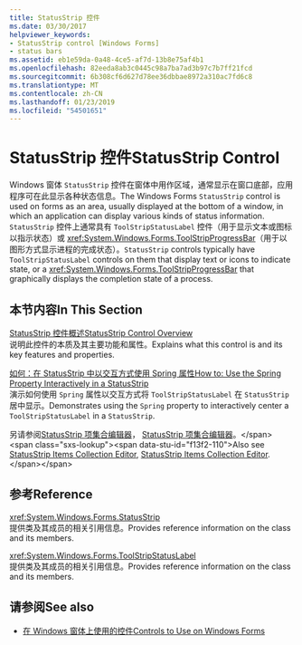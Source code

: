 ```yaml
---
title: StatusStrip 控件
ms.date: 03/30/2017
helpviewer_keywords:
- StatusStrip control [Windows Forms]
- status bars
ms.assetid: eb1e59da-0a48-4ce5-af7d-13b8e75af4b1
ms.openlocfilehash: 82eeda8ab3c0445c98a7ba7ad3b97c7b7ff21fcd
ms.sourcegitcommit: 6b308cf6d627d78ee36dbbae8972a310ac7fd6c8
ms.translationtype: MT
ms.contentlocale: zh-CN
ms.lasthandoff: 01/23/2019
ms.locfileid: "54501651"
---
```

# <a name="statusstrip-control"></a><span data-ttu-id="f13f2-102">StatusStrip 控件</span><span class="sxs-lookup"><span data-stu-id="f13f2-102">StatusStrip Control</span></span>
<span data-ttu-id="f13f2-103">Windows 窗体 `StatusStrip` 控件在窗体中用作区域，通常显示在窗口底部，应用程序可在此显示各种状态信息。</span><span class="sxs-lookup"><span data-stu-id="f13f2-103">The Windows Forms `StatusStrip` control is used on forms as an area, usually displayed at the bottom of a window, in which an application can display various kinds of status information.</span></span> <span data-ttu-id="f13f2-104">`StatusStrip` 控件上通常具有 `ToolStripStatusLabel` 控件（用于显示文本或图标以指示状态）或 <xref:System.Windows.Forms.ToolStripProgressBar>（用于以图形方式显示进程的完成状态）。</span><span class="sxs-lookup"><span data-stu-id="f13f2-104">`StatusStrip` controls typically have `ToolStripStatusLabel` controls on them that display text or icons to indicate state, or a <xref:System.Windows.Forms.ToolStripProgressBar> that graphically displays the completion state of a process.</span></span>  
  
## <a name="in-this-section"></a><span data-ttu-id="f13f2-105">本节内容</span><span class="sxs-lookup"><span data-stu-id="f13f2-105">In This Section</span></span>  
 [<span data-ttu-id="f13f2-106">StatusStrip 控件概述</span><span class="sxs-lookup"><span data-stu-id="f13f2-106">StatusStrip Control Overview</span></span>](../../../../docs/framework/winforms/controls/statusstrip-control-overview.md)  
 <span data-ttu-id="f13f2-107">说明此控件的本质及其主要功能和属性。</span><span class="sxs-lookup"><span data-stu-id="f13f2-107">Explains what this control is and its key features and properties.</span></span>  
  
 [<span data-ttu-id="f13f2-108">如何：在 StatusStrip 中以交互方式使用 Spring 属性</span><span class="sxs-lookup"><span data-stu-id="f13f2-108">How to: Use the Spring Property Interactively in a StatusStrip</span></span>](../../../../docs/framework/winforms/controls/how-to-use-the-spring-property-interactively-in-a-statusstrip.md)  
 <span data-ttu-id="f13f2-109">演示如何使用 `Spring` 属性以交互方式将 `ToolStripStatusLabel` 在 `StatusStrip` 居中显示。</span><span class="sxs-lookup"><span data-stu-id="f13f2-109">Demonstrates using the `Spring` property to interactively center a `ToolStripStatusLabel` in a `StatusStrip`.</span></span>  
  
 <span data-ttu-id="f13f2-110">另请参阅[StatusStrip 项集合编辑器](https://msdn.microsoft.com/library/ms233631\(v=vs.110\))， [StatusStrip 项集合编辑器](https://msdn.microsoft.com/library/ms233642\(v=vs.110\))。</span><span class="sxs-lookup"><span data-stu-id="f13f2-110">Also see [StatusStrip Items Collection Editor](https://msdn.microsoft.com/library/ms233631\(v=vs.110\)), [StatusStrip Items Collection Editor](https://msdn.microsoft.com/library/ms233642\(v=vs.110\)).</span></span>  
  
## <a name="reference"></a><span data-ttu-id="f13f2-111">参考</span><span class="sxs-lookup"><span data-stu-id="f13f2-111">Reference</span></span>  
 <xref:System.Windows.Forms.StatusStrip>  
 <span data-ttu-id="f13f2-112">提供类及其成员的相关引用信息。</span><span class="sxs-lookup"><span data-stu-id="f13f2-112">Provides reference information on the class and its members.</span></span>  
  
 <xref:System.Windows.Forms.ToolStripStatusLabel>  
 <span data-ttu-id="f13f2-113">提供类及其成员的相关引用信息。</span><span class="sxs-lookup"><span data-stu-id="f13f2-113">Provides reference information on the class and its members.</span></span>  
  
## <a name="see-also"></a><span data-ttu-id="f13f2-114">请参阅</span><span class="sxs-lookup"><span data-stu-id="f13f2-114">See also</span></span>
- [<span data-ttu-id="f13f2-115">在 Windows 窗体上使用的控件</span><span class="sxs-lookup"><span data-stu-id="f13f2-115">Controls to Use on Windows Forms</span></span>](../../../../docs/framework/winforms/controls/controls-to-use-on-windows-forms.md)
